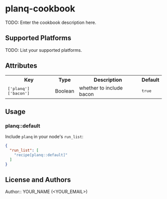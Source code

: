# planq-cookbook

TODO: Enter the cookbook description here.

## Supported Platforms

TODO: List your supported platforms.

## Attributes

<table>
  <tr>
    <th>Key</th>
    <th>Type</th>
    <th>Description</th>
    <th>Default</th>
  </tr>
  <tr>
    <td><tt>['planq']['bacon']</tt></td>
    <td>Boolean</td>
    <td>whether to include bacon</td>
    <td><tt>true</tt></td>
  </tr>
</table>

## Usage

### planq::default

Include `planq` in your node's `run_list`:

```json
{
  "run_list": [
    "recipe[planq::default]"
  ]
}
```

## License and Authors

Author:: YOUR_NAME (<YOUR_EMAIL>)
